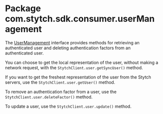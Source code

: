 # Package com.stytch.sdk.consumer.userManagement
The [UserManagement](UserManagement.kt) interface provides methods for retrieving an authenticated user and deleting authentication factors from an authenticated user.

You can choose to get the local representation of the user, without making a network request, with the `StytchClient.user.getSyncUser()` method.

If you want to get the freshest representation of the user from the Stytch servers, use the `StytchClient.user.getUser()` method.

To remove an authentication factor from a user, use the `StytchClient.user.deleteFactor()` method.

To update a user, use the `StytchClient.user.update()` method.